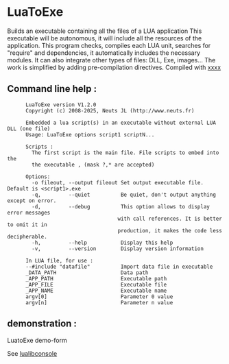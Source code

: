 # LuaToExe

Builds an executable containing all the files of a LUA application
This executable will be autonomous, it will include all the
resources of the application. This program checks, compiles each
LUA unit, searches for "require" and dependencies,
it automatically includes the necessary modules. It can also
integrate other types of files: DLL, Exe, images... The work is
simplified by adding pre-compilation directives. 
Compiled with  [xxxx](https://github.com/neuts-jl/xxxx) 

## Command line help :
```
      LuaToExe version V1.2.0
      Copyright (c) 2008-2025, Neuts JL (http://www.neuts.fr)

      Embedded a lua script(s) in an executable without external LUA DLL (one file)
      Usage: LuaToExe options script1 scriptN...

      Scripts :
        The first script is the main file. File scripts to embed into the
        the executable , (mask ?,* are accepted)

      Options:
        -o fileout, --output fileout Set output executable file. Default is <script1>.exe
        -q,         --quiet          Be quiet, don't output anything except on error.
        -d,         --debug          This option allows to display error messages
                                    with call references. It is better to omit it in
                                    production, it makes the code less decipherable.
        -h,         --help           Display this help
        -v,         --version        Display version information

      In LUA file, for use :
      --#include "datafile"          Import data file in executable
      _DATA_PATH                     Data path
      _APP_PATH                      Executable path
      _APP_FILE                      Executable file
      _APP_NAME                      Executable name
      argv[0]                        Parameter 0 value
      argv[n]                        Parameter n value
```

## demonstration :

LuatoExe demo-form

See [lualibconsole](https://github.com/neuts-jl/lualibconsole) 


